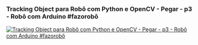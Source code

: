 ### Tracking Object para Robô com Python e OpenCV - Pegar - p3 - Robô com Arduino #fazorobô

[![Tracking Object para Robô com Python e OpenCV - Pegar - p3 - Robô com Arduino #fazorobô](https://img.youtube.com/vi/earQPDAr3io/0.jpg)](https://youtu.be/earQPDAr3io "Tracking Object para Robô com Python e OpenCV - Pegar - p3 - Robô com Arduino #fazorobô")
